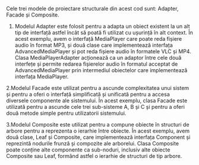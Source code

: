 Cele trei modele de proiectare structurale din acest cod sunt: Adapter, Facade și Composite.

1. Modelul Adapter este folosit pentru a adapta un obiect existent la un alt tip de interfață astfel
încât să poată fi utilizat cu ușurință în alt context. În acest exemplu, avem o interfață MediaPlayer 
care poate reda fișiere audio în format MP3, și două clase care implementează interfața AdvancedMediaPlayer 
și pot reda fișiere audio în formatele VLC și MP4. Clasa MediaPlayerAdapter acționează ca un adaptor între
cele două interfețe și permite redarea fișierelor audio în formatul acceptat de AdvancedMediaPlayer prin intermediul 
obiectelor care implementează interfața MediaPlayer.

2.Modelul Facade este utilizat pentru a ascunde complexitatea unui sistem și pentru a oferi o interfață simplificată 
și unificată pentru a accesa diversele componente ale sistemului. În acest exemplu, clasa Facade este utilizată pentru
a ascunde cele trei sub-sisteme A, B și C și pentru a oferi două metode simple pentru utilizatorii sistemului.

3.Modelul Composite este utilizat pentru a compune obiecte în structuri de arbore pentru a reprezenta o ierarhie între obiecte. 
În acest exemplu, avem două clase, Leaf și Composite, care implementează interfața Component și reprezintă nodurile frunză și compozite 
ale arborelui. Clasa Composite poate conține alte componente ca sub-noduri, inclusiv alte obiecte Composite sau Leaf, formând astfel o ierarhie 
de structuri de tip arbore.
